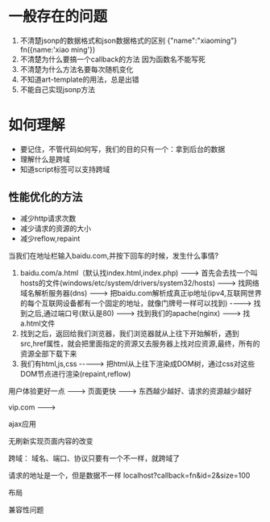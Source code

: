 # 一般存在的问题
1. 不清楚jsonp的数据格式和json数据格式的区别
{"name":"xiaoming"}
fn({name:'xiao ming'}) 
2. 不清楚为什么要搞一个callback的方法 因为函数名不能写死 
3. 不清楚为什么方法名要每次随机变化
4. 不知道art-template的用法，总是出错 
5. 不能自己实现jsonp方法

# 如何理解
- 要记住，不管代码如何写，我们的目的只有一个：拿到后台的数据
- 理解什么是跨域
- 知道script标签可以支持跨域


## 性能优化的方法
- 减少http请求次数
- 减少请求的资源的大小
- 减少reflow,repaint




当我们在地址栏输入baidu.com,并按下回车的时候，发生什么事情?
1. baidu.com/a.html（默认找index.html,index.php) ---> 首先会去找一个叫hosts的文件(windows/etc/system/drivers/system32/hosts) ---> 找网络域名解析服务器(dns) ---> 把baidu.com解析成真正ip地址(ipv4,互联网世界的每个互联网设备都有一个固定的地址，就像门牌号一样可以找到) ----> 找到之后,通过端口号(默认是80) ---> 找到我们的apache(nginx) ---> 找a.html文件
2. 找到之后，返回给我们浏览器，我们浏览器就从上往下开始解析，遇到src,href属性，就会把里面指定的资源又去服务器上找对应资源,最终，所有的资源全部下载下来
3. 我们有html,js,css -----> 把html从上往下渲染成DOM树，通过css对这些DOM节点进行渲染(repaint,reflow)



用户体验更好一点 ---> 页面更快 ---> 东西越少越好、请求的资源越少越好


vip.com ---> 


ajax应用


无刷新实现页面内容的改变

跨域：
域名、端口、协议只要有一个不一样，就跨域了


请求的地址是一个，但是数据不一样
localhost?callback=fn&id=2&size=100


布局

兼容性问题